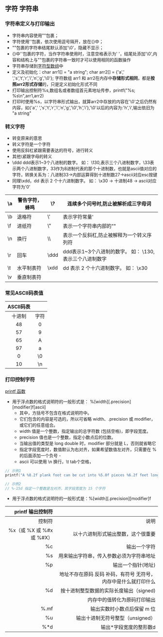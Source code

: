 ## 字符 字符串

### 字符串定义与打印输出
- 字符串内容使用""包裹；
- 字符使用''包裹，依次使用逗号隔开，放在{}中；
- ""包裹的字符串结尾默认添加'\0'，隐藏不显示；
- {}中''包裹的字符，当作字符串使用时，注意空格表示为' '，结尾处添加'\0',内容和结构上与""包裹的字符串一致时才可以使用相同的函数操作
- 字符串存储到[字符型数组](../Array/array.md/#字符串数组)中
- 定义及初始化：char arr1[] = "a string";  char arr2[] = {'a',' ','s','t','r','i','n','g','\0'}; 字符数组 arr1 和 arr2在内存中**存储形式相同**，都是**按照arr2形式存储**的，只是定义初始化形式不同
- 打印输出控制符%s,数组名或者数组首元素地址传参，printf("%s; %s\n",arr1,arr2)
- 打印时使用%s，以字符串形式输出，就算arr2中存放的内容在'\0'之后仍然有内容，如{'a',' ','s','t','r','i','n','g','\0','h','i'},'\0'以后的内容为:'h','i',输出依旧为 "a string"

### 转义字符
- 转变原来的意思
- 转义字符是一个字符
- 使用反斜杠紧跟需要表达的符号，进行转义
- 其他\紧跟字母的转义
- \ddd ddd表示1~3个八进制的数字。 如： \130,表示三个八进制数字，\33表示两个八进制数字，33作为8进制代表的那个十进制数，也就是ascii值对应的字符，转换关系为：八进制33->内部运算得到十进制数27->ascii对应esc按键
- 同理\xdd，dd 表示 2 个十六进制数字。 如： \x30 -> 十进制48 -> ascii对应字符为'0'

| \a  | 警告字符，蜂鸣 | \\?    | 连续多个问号时,防止被解析成三字母词 |
|---|---|---|---|
| \b | 退格符 | \\' | 表示字符常量' |
| \f  | 进纸符 | \\" | 表示一个字符串内部的"" |
| \n  | 换行 | \\\ | 表示一个反斜杠,防止被解释为一个转义序列符 |
| \r  | 回车 | \ddd | ddd表示1~3个八进制的数字。 如： \130,表示三个八进制数字 |
| \t  | 水平制表符 | \xdd | dd 表示 2 个十六进制数字。 如： \x30 |
| \v  | 垂直制表符 |  |  |


### 常见ASCII码表值

| ASCII码表 |  |
|:---:|:---:|
| 十进制 | 字符 |
| 48 | 0 |
| 57 | 9 |
| 65 | A |
| 97 | a |
| 0 | \0 |
| 10 | \n |

### 打印控制字符

[printf 函数](../LibFunctions/LibFunction.md/#int-printf)

- 用于浮点数的格式说明符的一般形式是： %[width][.precision][modifier]f[ascii]
  - 其中，方括号不包含在格式说明符中。
  - 它们包含的内容是可选的，所以可省略 width、.precision 或 modifier，或它们的任意组合。
  - width 值是一个整数，指定输出的总字符数 (包括空格)，即字段宽度。
  - precision 值也是一个整数，指定小数点后的位数。
  - 当输出值的类型是 long double 时，modifier 部分就是 L，否则就省略它
  - 指定字段宽度时，数值默认为右对齐，如果希望数值左对齐，只需要在 % 的后面添加一个负号 -
  - ascii 可以使用 \n 换行，\t tab个空格，

```C
// 示例1
printf("A %8.2f plank foot can be cut into %5.0f pieces %6.2f feet long.\n",plank_length, piece_count, piece_length);

// 示例2
// %-15d 指定一个整数是左对齐，其字段宽度为 15 个字符
```

- 用于浮点数的格式说明符的一般形式是：%[width][.precision][modifier]f


| printf 输出控制符 |  |
|---:|---:|
| 控制符 | 说明 |
| %x（或 %X 或 %#x 或 %#X） | 以十六进制形式输出整数，这个很重要 |
| %c | 输出一个字符 |
| %s | 用来输出字符串，传入参数必须为字符串地址 |
| %p | 输出一个指针(地址) |
|    | 地址不存在原码 反码 补码，有符号 无符号，内存中是什么就打印什么|
| %d | 按十进制整型数据的实际长度输出（signed)|
|    | 内存中的值转化为原码打印输出|
| %.mf | 输出实数时小数点后保留 m 位 |
| %u | 输出十进制无符号整型（unsigned） |
| %*d | 输出\*字段宽度的整形数d |
